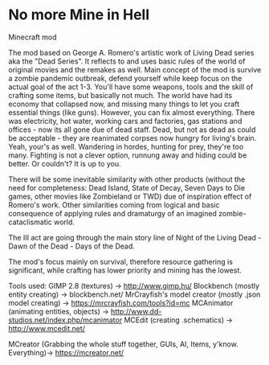 # No more Mine in Hell
Minecraft mod

The mod based on George A. Romero's artistic work of Living Dead series aka the "Dead Series".
It reflects to and uses basic rules of the world of original movies and the remakes as well. Main concept of the mod is survive a zombie pandemic outbreak, defend yourself while keep focus on the actual goal of the act 1-3. You'll have some weapons, tools and the skill of crafting some items, but basically not much. The world have had its economy that collapsed now, and missing many things to let you craft essential things (like guns). However, you can fix almost everything.
There was electricity, hot water, working cars and factories, gas stations and offices - now its all gone due of dead staff.
Dead, but not as dead as could be acceptable - they are reanimated corpses now hungry for living's brain. Yeah, your's as well.
Wandering in hordes, hunting for prey, they're too many. Fighting is not a clever option, runnung away and hiding could be better. Or couldn't?
It is up to you.

There will be some inevitable similarity with other products (without the need for completeness: Dead Island, State of Decay, Seven Days to Die games, other movies like Zombieland or TWD) due of inspiration effect of Romero's work. Other similarities coming from logical and basic consequence of applying rules and dramaturgy of an imagined zombie-cataclismatic world.
 
The III act are going through the main story line of Night of the Living Dead - Dawn of the Dead - Days of the Dead.

The mod's focus mainly on survival, therefore resource gathering is significant, while crafting has lower priority and mining has the lowest.


Tools used:
GIMP 2.8 (textures) -> http://www.gimp.hu/
Blockbench (mostly entity creating) -> blockbench.net/
MrCrayfish's model creator (mostly .json model creating) -> https://mrcrayfish.com/tools?id=mc
MCAnimator (animating entities, objects) -> http://www.dd-studios.net/index.php/mcanimator
MCEdit (creating .schematics) -> http://www.mcedit.net/

MCreator (Grabbing the whole stuff together, GUIs, AI, Items, y'know. Everything)-> https://mcreator.net/
